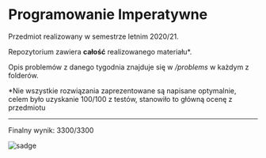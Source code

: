 # Programowanie Imperatywne
Przedmiot realizowany w semestrze letnim 2020/21.

Repozytorium zawiera **całość** realizowanego materiału*.

Opis problemów z danego tygodnia znajduje się w */problems* w każdym z folderów.


*Nie wszystkie rozwiązania zaprezentowane są napisane optymalnie, celem było uzyskanie 100/100 z testów, stanowiło to główną ocenę z przedmiotu
***

Finalny wynik: 3300/3300

![sadge](https://raw.githubusercontent.com/wlgs/PI/main/swiatynia_essy.jpg)
